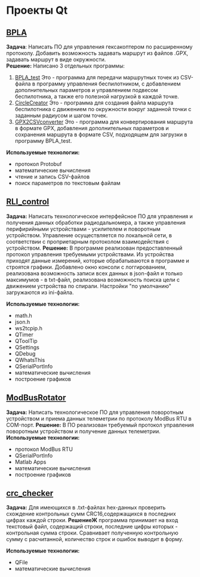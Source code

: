 # Проекты Qt
## [BPLA](https://github.com/headsoft-mikhail/portfolio/tree/master/Qt/BPLA)
**Задача**: Написать ПО для управления гексакоптером по расширенному протоколу. Добавить возможность задавать маршрут из файлов .GPX, задавать маршрут в виде окружности.  
**Решение:** Написано 3 отдельных программы:  
1. [BPLA_test](https://github.com/headsoft-mikhail/portfolio/tree/master/Qt/BPLA/BPLA_test_1.15)
Это - программа для передачи маршрутных точек из CSV-файла в программу управления беспилотником, с добавлением дополнительных параметров и управлением подвесом беспилотника, а также его полезной нагрузкой в каждой точке.
2. [CircleCreator](https://github.com/headsoft-mikhail/portfolio/tree/master/Qt/BPLA/CircleCreator)
Это - программа для создания файла маршрута беспилотника с движением по окружности вокруг заданной точки с заданным радиусом и шагом точек.
3. [GPX2CSVconverter](https://github.com/headsoft-mikhail/portfolio/tree/master/Qt/BPLA/GPX2CSVconverter)
Это - программа для конвертирования маршрута в формате GPX, добавления дополнительных параметров и сохранения маршрута в формате CSV, подходящем для загрузки в программу BPLA_test.

**Используемые технологии:** 
- протокол Protobuf
- математические вычисления
- чтение и запись CSV-файлов
- поиск параметров по текстовым файлам
  
## [RLI_control](https://github.com/headsoft-mikhail/portfolio/tree/master/Qt/RLI_control)
**Задача:** Написать технологическое интерфейсное ПО для управления и получения данных обработки радиодальномера, а также управления перифирийными устройствами  - усилителем и поворотным устройством. Управление осуществляется по локальной сети, в соответствии с проприетарным протоколом взаимодействия с устройством.
**Решение:** В программе реализован предоставленный протокол управления требуемыми устройствами. Из устройства приходят данные измерений, которые обрабатываются в программе и строятся графики. Добавлено окно консоли с логгированием, реализована возможность записи всех данных в json-файл и только максимумов - в txt-файл, реализована возможность поиска цели с движением устройства по спирали. Настройки "по умолчанию" загружаются из ini-файла.

**Используемые технологии:** 
- math.h
- json.h
- ws2tcpip.h
- QTimer
- QToolTip
- QSettings
- QDebug
- QWhatsThis
- QSerialPortInfo
- математические вычисления
- построение графиков

## [ModBusRotator](https://github.com/headsoft-mikhail/portfolio/tree/master/Qt/ModBusRotator) 
**Задача:** Написать технологическое  ПО для управления поворотным устройством и приема данных телеметрии по протоколу ModBus RTU в COM-порт.
**Решение:** В ПО реализован требуемый протокол управления поворотным устройством и получение данных телеметрии.
**Используемые технологии:** 
- протокол ModBus RTU
- QSerialPortInfo
- Matlab Apps
- математические вычисления
- построение графиков

## [crc_checker](https://github.com/headsoft-mikhail/portfolio/tree/master/Qt/crc_checker)
**Задача:** Для имеющихся в .txt-файлах hex-данных проверить схождение контрольных сумм CRC16,содержащихся в последних цифрах каждой строки.
**РешениеЖ** программа принимает на вход текстовый файл, содержащий строки, последние цифры которых - контрольная сумма строки. Сравнивает полученную контрольную сумму с расчитанной, количество строк и ошибок выводит в форму.  

**Используемые технологии:** 
- QFile
- математические вычисления
  


